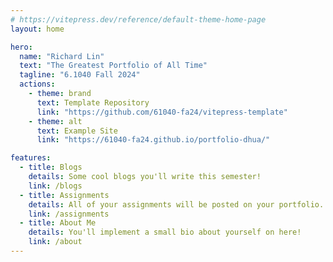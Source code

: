 ```yaml
---
# https://vitepress.dev/reference/default-theme-home-page
layout: home

hero:
  name: "Richard Lin"
  text: "The Greatest Portfolio of All Time"
  tagline: "6.1040 Fall 2024"
  actions:
    - theme: brand
      text: Template Repository
      link: "https://github.com/61040-fa24/vitepress-template"
    - theme: alt
      text: Example Site
      link: "https://61040-fa24.github.io/portfolio-dhua/"

features:
  - title: Blogs
    details: Some cool blogs you'll write this semester!
    link: /blogs
  - title: Assignments
    details: All of your assignments will be posted on your portfolio.
    link: /assignments
  - title: About Me
    details: You'll implement a small bio about yourself on here!
    link: /about
---
```

